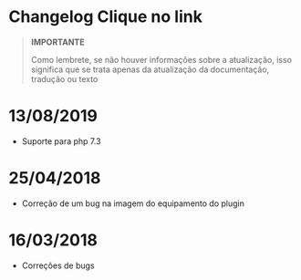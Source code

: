 # Changelog Clique no link

>**IMPORTANTE**
>
>Como lembrete, se não houver informações sobre a atualização, isso significa que se trata apenas da atualização da documentação, tradução ou texto

# 13/08/2019

- Suporte para php 7.3

# 25/04/2018

- Correção de um bug na imagem do equipamento do plugin

# 16/03/2018

-  Correções de bugs
